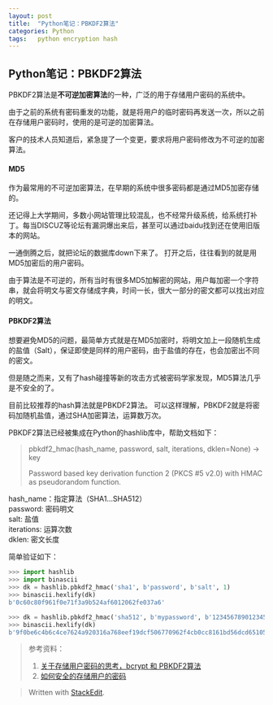 ```yaml
---
layout: post
title:  "Python笔记：PBKDF2算法"
categories: Python
tags:   python encryption hash  
---
```


Python笔记：PBKDF2算法
-----

PBKDF2算法是**不可逆加密算法**的一种，广泛的用于存储用户密码的系统中。

由于之前的系统有密码重发的功能，就是将用户的临时密码再发送一次，所以之前在存储用户密码时，使用的是可逆的加密算法。

客户的技术人员知道后，紧急提了一个变更，要求将用户密码修改为不可逆的加密算法。

#### MD5
作为最常用的不可逆加密算法，在早期的系统中很多密码都是通过MD5加密存储的。

还记得上大学期间，多数小网站管理比较混乱，也不经常升级系统，给系统打补丁。每当DISCUZ等论坛有漏洞爆出来后，甚至可以通过baidu找到还在使用旧版本的网站。

一通倒腾之后，就把论坛的数据库down下来了。
打开之后，往往看到的就是用MD5加密后的用户密码。

由于算法是不可逆的，所有当时有很多MD5加解密的网站，用户每加密一个字符串，就会将明文与密文存储成字典，时间一长，很大一部分的密文都可以找出对应的明文。

#### PBKDF2算法
想要避免MD5的问题，最简单方式就是在MD5加密时，将明文加上一段随机生成的盐值（Salt），保证即使是同样的用户密码，由于盐值的存在，也会加密出不同的密文。

但是随之而来，又有了hash碰撞等新的攻击方式被密码学家发现，MD5算法几乎是不安全的了。

目前比较推荐的hash算法就是PBKDF2算法。
可以这样理解，PBKDF2就是将密码加随机盐值，通过SHA加密算法，运算数万次。

PBKDF2算法已经被集成在Python的hashlib库中，帮助文档如下：

> pbkdf2_hmac(hash_name, password, salt, iterations, dklen=None) -> key    
>
> Password based key derivation function 2 (PKCS #5 v2.0) with HMAC as  pseudorandom function.


hash_name：指定算法（SHA1...SHA512）  
password:	 密码明文  
salt: 盐值  
iterations: 运算次数  
dklen: 密文长度  

简单验证如下：

```python
>>> import hashlib
>>> import binascii
>>> dk = hashlib.pbkdf2_hmac('sha1', b'password', b'salt', 1)
>>> binascii.hexlify(dk)
b'0c60c80f961f0e71f3a9b524af6012062fe037a6'

>>> dk = hashlib.pbkdf2_hmac('sha512', b'mypassword', b'1234567890123456', 50000)
>>> binascii.hexlify(dk)
b'9f0be6c4b6c4ce7624a920316a768eef19dcf506770962f4cb0cc8161bd56dcd65105cb909c07a58bd604b5c2637ce77d4eccb6ef4c53d069509d9b7e82963b4'
```

> 参考资料：
>  1. [关于存储用户密码的思考，bcrypt 和 PBKDF2算法](http://www.wkii.org/save-user-password-use-bcrypt-or-pbkdf2.html)  
>  2. [如何安全的存储用户的密码](http://www.freebuf.com/articles/web/28527.html)

> Written with [StackEdit](https://stackedit.io/).